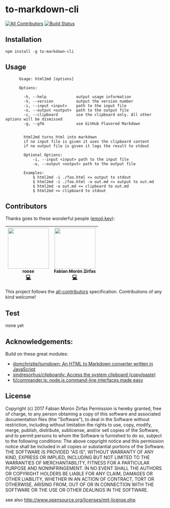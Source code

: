 # to-markdown-cli

[![All Contributors](https://img.shields.io/badge/all_contributors-2-orange.svg)](#contributors) [![Build Status](https://travis-ci.com/fabianmoronzirfas/to-markdown-cli.svg?branch=master)](https://travis-ci.com/fabianmoronzirfas/to-markdown-cli)

## Installation

    npm install -g to-markdown-cli

## Usage


```text
      Usage: html2md [options]

      Options:

        -h, --help             output usage information
        -V, --version          output the version number
        -i, --input <input>    path to the input file
        -o, --output <output>  path to the output file
        -c, --clipboard        use the clipboard only. All other options will be dismissed
        -g, --gfm              use GitHub Flavored Markdown


        html2md turns html into markdown
        if no input file is given it uses the clipboard content
        if no output file is given it logs the result to stdout

        Optional Options:
            -i, --input <input> path to the input file
            -o, --output <output> path to the output file

        Examples:
            $ html2md -i ./foo.html <= output to stdout
            $ html2md -i ./foo.html -o out.md <= output to out.md
            $ html2md -o out.md <= clipboard to out.md
            $ html2md <= clipboard to stdout
```


## Contributors

Thanks goes to these wonderful people ([emoji key](https://github.com/kentcdodds/all-contributors#emoji-key)):

<!-- ALL-CONTRIBUTORS-LIST:START - Do not remove or modify this section -->
<!-- prettier-ignore -->
| [<img src="https://avatars3.githubusercontent.com/u/277651?v=4" width="128px;"/><br /><sub><b>roose</b></sub>](http://roose.kz)<br />[💻](https://github.com/fabianmoronzirfas/to-markdown-cli/commits?author=roose "Code") | [<img src="https://avatars3.githubusercontent.com/u/315106?v=4" width="128px;"/><br /><sub><b>Fabian Morón Zirfas</b></sub>](https://fabianmoronzirfas.me)<br />[💻](https://github.com/fabianmoronzirfas/to-markdown-cli/commits?author=fabianmoronzirfas "Code") |
| :---: | :---: |
<!-- ALL-CONTRIBUTORS-LIST:END -->

This project follows the [all-contributors](https://github.com/kentcdodds/all-contributors) specification. Contributions of any kind welcome!

## Test

none yet

## Acknowledgements:

Build on these great modules:

- [domchristie/turndown: An HTML to Markdown converter written in JavaScript](https://github.com/domchristie/turndown)
- [sindresorhus/clipboardy: Access the system clipboard (copy/paste)](https://github.com/sindresorhus/clipboardy)
- [tj/commander.js: node.js command-line interfaces made easy](https://github.com/tj/commander.js)


## License

Copyright (c)  2017 Fabian Morón Zirfas
Permission is hereby granted, free of charge, to any person obtaining a copy of this software and associated documentation files (the "Software"), to deal in the Software  without restriction, including without limitation the rights to use, copy, modify, merge, publish, distribute, sublicense, and/or sell copies of the Software, and to  permit persons to whom the Software is furnished to do so, subject to the following conditions:
The above copyright notice and this permission notice shall be included in all copies or substantial portions of the Software.
THE SOFTWARE IS PROVIDED "AS IS", WITHOUT WARRANTY OF ANY KIND, EXPRESS OR IMPLIED, INCLUDING BUT NOT LIMITED TO THE WARRANTIES OF MERCHANTABILITY, FITNESS FOR A  PARTICULAR PURPOSE AND NONINFRINGEMENT. IN NO EVENT SHALL THE AUTHORS OR COPYRIGHT HOLDERS BE LIABLE FOR ANY CLAIM, DAMAGES OR OTHER LIABILITY, WHETHER IN AN ACTION OF  CONTRACT, TORT OR OTHERWISE, ARISING FROM, OUT OF OR IN CONNECTION WITH THE SOFTWARE OR THE USE OR OTHER DEALINGS IN THE SOFTWARE.

see also http://www.opensource.org/licenses/mit-license.php
